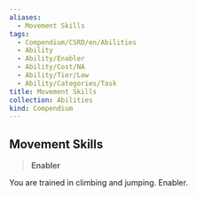 ```yaml
---
aliases:
  - Movement Skills
tags:
  - Compendium/CSRD/en/Abilities
  - Ability
  - Ability/Enabler
  - Ability/Cost/NA
  - Ability/Tier/Low
  - Ability/Categories/Task
title: Movement Skills
collection: Abilities
kind: Compendium
---
```

## Movement Skills  
>**Enabler**
  
You are trained in climbing and jumping. Enabler.
